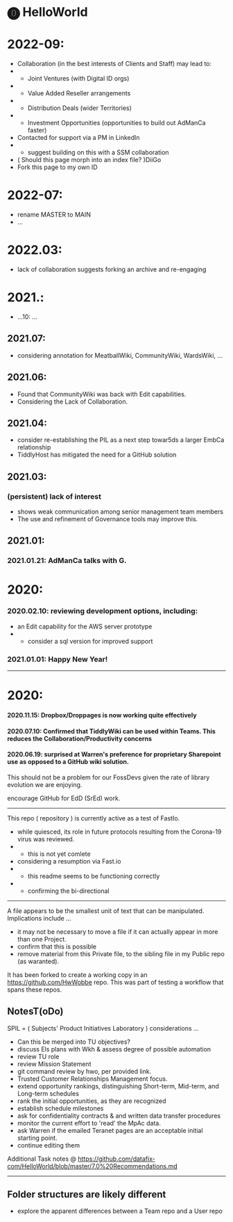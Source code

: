 # ⓿ HelloWorld

# 2022-09:
* Collaboration (in the best interests of Clients and Staff) may lead to:
* * Joint Ventures (with Digital ID orgs)
* * Value Added Reseller arrangements
* * Distribution Deals (wider Territories)
* * Investment Opportunities (opportunities to build out AdManCa faster)
* Contacted for support via a PM in LinkedIn
* * suggest building on this with a SSM collaboration
* ( Should this page morph into an index file? )DiiGo
* Fork this page to my own ID

# 2022-07:
* rename MASTER to MAIN
* ...


# 2022.03:
* lack of collaboration suggests forking an archive and re-engaging

# 2021.:
* ...10: ...

## 2021.07:
* considering annotation for MeatballWiki, CommunityWiki, WardsWiki, ...

## 2021.06: 
* Found that CommunityWiki was back with Edit capabilities.
* Considering the Lack of Collaboration.

## 2021.04:

* consider re-establishing the PIL as a next step towar5ds a larger EmbCa relationship
* TiddlyHost has mitigated the need for a GitHub solution 

## 2021.03: 
### (persistent) lack of interest

* shows weak communication among senior management team members
* The use and refinement of Governance tools may improve this.

## 2021.01:
### 2021.01.21: AdManCa talks with G.
# 2020:
### 2020.02.10: reviewing development options, including:

* an Edit capability for the AWS server prototype
* * consider a sql version for improved support

### 2021.01.01: Happy New Year!
----

# 2020:
#### 2020.11.15: Dropbox/Droppages is now working quite effectively
#### 2020.07.10: Confirmed that TiddlyWiki can be used within Teams.  This reduces the Collaboration/Productivity concerns
#### 2020.06.19: surprised at Warren's preference for proprietary Sharepoint use as opposed to a GitHub wiki solution.

This should not be a problem for our FossDevs given the rate of library evolution we are enjoying.

encourage GitHub for EdD (SrEd) work.

----

This repo ( repository ) is currently active as a test of FastIo.
* while quiesced, its role in future protocols resulting from the Corona-19 virus was reviewed. 
* * this is not yet comlete
* considering a resumption via Fast.io
 * * this readme seems to be functioning correctly
 * * confirming the bi-directional 

----

A file appears to be the smallest unit of text that can be manipulated. Implications include ...

* it may not be necessary to move a file if it can actually appear in more than one Project.
* confirm that this is possible
* remove material from this Private file, to the sibling file in my Public repo (as waranted).

It has been forked to create a working copy in an https://github.com/HwWobbe repo.  This was part of testing a workflow that spans these repos.

## NotesT(oDo)
SPIL = ( Subjects' Product Initiatives Laboratory ) considerations ...
* Can this be merged into TU objectives?
* discuss Els plans with Wkh & assess degree of possible automation
* review TU role
* review Mission Statement
* git command review by hwo, per provided link.
* Trusted Customer Relationships Management focus.
* extend opportunity rankings, distinguishing Short-term, Mid-term, and Long-term schedules
* rank the initial opportunities, as they are recognized
* establish schedule milestones
* ask for confidentiality contracts & and written data transfer procedures
* monitor the current effort to 'read' the MpAc data.
* ask Warren if the emailed Teranet pages are an acceptable initial starting point.
* continue editing them

Additional Task notes @ https://github.com/datafix-com/HelloWorld/blob/master/7.0%20Recommendations.md
<hr>

## Folder structures are likely different
* explore the apparent differences between a Team repo and a User repo
